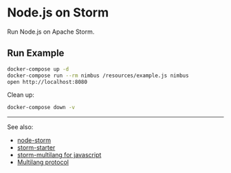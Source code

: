# Node.js on Storm

Run Node.js on Apache Storm. 

## Run Example

```sh
docker-compose up -d
docker-compose run --rm nimbus /resources/example.js nimbus
open http://localhost:8080
```

Clean up:

```sh
docker-compose down -v
```

----
See also:

- [node-storm](https://github.com/RallySoftware/node-storm)
- [storm-starter](https://github.com/apache/storm/tree/master/examples/storm-starter/multilang/resources)
- [storm-multilang for javascript](https://github.com/apache/storm/blob/master/storm-multilang/javascript/src/main/resources/resources/storm.js)
- [Multilang protocol](http://storm.apache.org/releases/1.0.2/Multilang-protocol.html)
